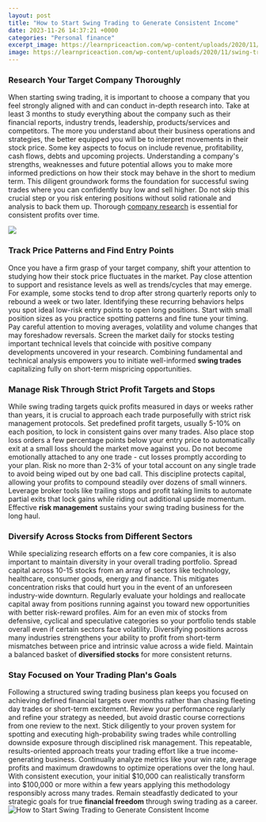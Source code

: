 ```yaml
---
layout: post
title: "How to Start Swing Trading to Generate Consistent Income"
date: 2023-11-26 14:37:21 +0000
categories: "Personal finance"
excerpt_image: https://learnpriceaction.com/wp-content/uploads/2020/11/swing-trading-strategy.jpg
image: https://learnpriceaction.com/wp-content/uploads/2020/11/swing-trading-strategy.jpg
---
```


### Research Your Target Company Thoroughly
When starting swing trading, it is important to choose a company that you feel strongly aligned with and can conduct in-depth research into. Take at least 3 months to study everything about the company such as their financial reports, industry trends, leadership, products/services and competitors. The more you understand about their business operations and strategies, the better equipped you will be to interpret movements in their stock price. Some key aspects to focus on include revenue, profitability, cash flows, debts and upcoming projects.
Understanding a company's strengths, weaknesses and future potential allows you to make more informed predictions on how their stock may behave in the short to medium term. This diligent groundwork forms the foundation for successful swing trades where you can confidently buy low and sell higher. Do not skip this crucial step or you risk entering positions without solid rationale and analysis to back them up. Thorough [company research](https://fistore.mysenprints.com/collection/agostino) is essential for consistent profits over time. 

![](https://techariz.com/wp-content/uploads/2021/01/How-to-Start-with-Swing-Trading.jpg)
### Track Price Patterns and Find Entry Points
Once you have a firm grasp of your target company, shift your attention to studying how their stock price fluctuates in the market. Pay close attention to support and resistance levels as well as trends/cycles that may emerge. For example, some stocks tend to drop after strong quarterly reports only to rebound a week or two later. Identifying these recurring behaviors helps you spot ideal low-risk entry points to open long positions. 
Start with small position sizes as you practice spotting patterns and fine tune your timing. Pay careful attention to moving averages, volatility and volume changes that may foreshadow reversals. Screen the market daily for stocks testing important technical levels that coincide with positive company developments uncovered in your research. Combining fundamental and technical analysis empowers you to initiate well-informed **swing trades** capitalizing fully on short-term mispricing opportunities.
### Manage Risk Through Strict Profit Targets and Stops
While swing trading targets quick profits measured in days or weeks rather than years, it is crucial to approach each trade purposefully with strict risk management protocols. Set predefined profit targets, usually 5-10% on each position, to lock in consistent gains over many trades. Also place stop loss orders a few percentage points below your entry price to automatically exit at a small loss should the market move against you. 
Do not become emotionally attached to any one trade - cut losses promptly according to your plan. Risk no more than 2-3% of your total account on any single trade to avoid being wiped out by one bad call. This discipline protects capital, allowing your profits to compound steadily over dozens of small winners. Leverage broker tools like trailing stops and profit taking limits to automate partial exits that lock gains while riding out additional upside momentum. Effective **risk management** sustains your swing trading business for the long haul.
### Diversify Across Stocks from Different Sectors 
While specializing research efforts on a few core companies, it is also important to maintain diversity in your overall trading portfolio. Spread capital across 10-15 stocks from an array of sectors like technology, healthcare, consumer goods, energy and finance. This mitigates concentration risks that could hurt you in the event of an unforeseen industry-wide downturn. 
Regularly evaluate your holdings and reallocate capital away from positions running against you toward new opportunities with better risk-reward profiles. Aim for an even mix of stocks from defensive, cyclical and speculative categories so your portfolio tends stable overall even if certain sectors face volatility. Diversifying positions across many industries strengthens your ability to profit from short-term mismatches between price and intrinsic value across a wide field. Maintain a balanced basket of **diversified stocks** for more consistent returns.
### Stay Focused on Your Trading Plan's Goals  
Following a structured swing trading business plan keeps you focused on achieving defined financial targets over months rather than chasing fleeting day trades or short-term excitement. Review your performance regularly and refine your strategy as needed, but avoid drastic course corrections from one review to the next. Stick diligently to your proven system for spotting and executing high-probability swing trades while controlling downside exposure through disciplined risk management.
This repeatable, results-oriented approach treats your trading effort like a true income-generating business. Continually analyze metrics like your win rate, average profits and maximum drawdowns to optimize operations over the long haul. With consistent execution, your initial $10,000 can realistically transform into $100,000 or more within a few years applying this methodology responsibly across many trades. Remain steadfastly dedicated to your strategic goals for true **financial freedom** through swing trading as a career.
![How to Start Swing Trading to Generate Consistent Income](https://learnpriceaction.com/wp-content/uploads/2020/11/swing-trading-strategy.jpg)